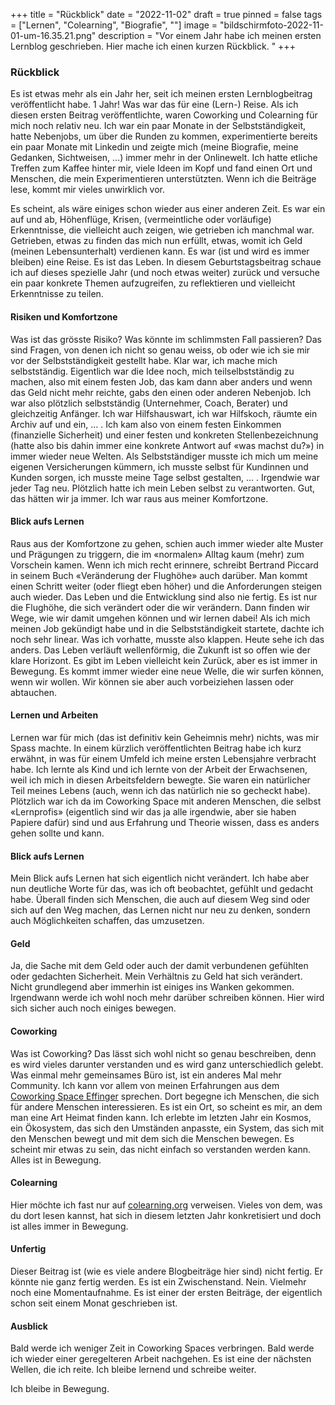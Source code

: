 +++
title = "Rückblick"
date = "2022-11-02"
draft = true
pinned = false
tags = ["Lernen", "Colearning", "Biografie", ""]
image = "bildschirmfoto-2022-11-01-um-16.35.21.png"
description = "Vor einem Jahr habe ich meinen ersten Lernblog geschrieben. Hier mache ich einen kurzen Rückblick. "
+++
### Rückblick

Es ist etwas mehr als ein Jahr her, seit ich meinen ersten Lernblogbeitrag veröffentlicht habe. 1 Jahr! Was war das für eine (Lern-) Reise. Als ich diesen ersten Beitrag veröffentlichte, waren Coworking und Colearning für mich noch relativ neu. Ich war ein paar Monate in der Selbstständigkeit, hatte Nebenjobs, um über die Runden zu kommen, experimentierte bereits ein paar Monate mit Linkedin und zeigte mich (meine Biografie, meine Gedanken, Sichtweisen, …) immer mehr in der Onlinewelt. Ich hatte etliche Treffen zum Kaffee hinter mir, viele Ideen im Kopf und fand einen Ort und Menschen, die mein Experimentieren unterstützten. Wenn ich die Beiträge lese, kommt mir vieles unwirklich vor.

Es scheint, als wäre einiges schon wieder aus einer anderen Zeit. Es war ein auf und ab, Höhenflüge, Krisen, (vermeintliche oder vorläufige) Erkenntnisse, die vielleicht auch zeigen, wie getrieben ich manchmal war. Getrieben, etwas zu finden das mich nun erfüllt, etwas, womit ich Geld (meinen Lebensunterhalt) verdienen kann. Es war (ist und wird es immer bleiben) eine Reise. Es ist das Leben. In diesem Geburtstagsbeitrag schaue ich auf dieses spezielle Jahr (und noch etwas weiter) zurück und versuche ein paar konkrete Themen aufzugreifen, zu reflektieren und vielleicht Erkenntnisse zu teilen.

#### Risiken und Komfortzone 

Was ist das grösste Risiko? Was könnte im schlimmsten Fall passieren? Das sind Fragen, von denen ich nicht so genau weiss, ob oder wie ich sie mir vor der Selbstständigkeit gestellt habe. Klar war, ich mache mich selbstständig. Eigentlich war die Idee noch, mich teilselbstständig zu machen, also mit einem festen Job, das kam dann aber anders und wenn das Geld nicht mehr reichte, gabs den einen oder anderen Nebenjob. Ich war also plötzlich selbstständig (Unternehmer, Coach, Berater) und gleichzeitig Anfänger. Ich war Hilfshauswart, ich war Hilfskoch, räumte ein Archiv auf und ein, … . Ich kam also von einem festen Einkommen (finanzielle Sicherheit) und einer festen und konkreten Stellenbezeichnung (hatte also bis dahin immer eine konkrete Antwort auf «was machst du?») in immer wieder neue Welten. Als Selbstständiger musste ich mich um meine eigenen Versicherungen kümmern, ich musste selbst für Kundinnen und Kunden sorgen, ich musste meine Tage selbst gestalten, … . Irgendwie war jeder Tag neu. Plötzlich hatte ich mein Leben selbst zu verantworten. Gut, das hätten wir ja immer. Ich war raus aus meiner Komfortzone.

#### Blick aufs Lernen

Raus aus der Komfortzone zu gehen, schien auch immer wieder alte Muster und Prägungen zu triggern, die im «normalen» Alltag kaum (mehr) zum Vorschein kamen. Wenn ich mich recht erinnere, schreibt Bertrand Piccard in seinem Buch «Veränderung der Flughöhe» auch darüber. Man kommt einen Schritt weiter (oder fliegt eben höher) und die Anforderungen steigen auch wieder. Das Leben und die Entwicklung sind also nie fertig. Es ist nur die Flughöhe, die sich verändert oder die wir verändern. Dann finden wir Wege, wie wir damit umgehen können und wir lernen dabei! Als ich mich meinen Job gekündigt habe und in die Selbstständigkeit startete, dachte ich noch sehr linear. Was ich vorhatte, musste also klappen. Heute sehe ich das anders. Das Leben verläuft wellenförmig, die Zukunft ist so offen wie der klare Horizont. Es gibt im Leben vielleicht kein Zurück, aber es ist immer in Bewegung. Es kommt immer wieder eine neue Welle, die wir surfen können, wenn wir wollen. Wir können sie aber auch vorbeiziehen lassen oder abtauchen.

#### Lernen und Arbeiten

Lernen war für mich (das ist definitiv kein Geheimnis mehr) nichts, was mir Spass machte. In einem kürzlich veröffentlichten Beitrag habe ich kurz erwähnt, in was für einem Umfeld ich meine ersten Lebensjahre verbracht habe. Ich lernte als Kind und ich lernte von der Arbeit der Erwachsenen, weil ich mich in diesen Arbeitsfeldern bewegte. Sie waren ein natürlicher Teil meines Lebens (auch, wenn ich das natürlich nie so gecheckt habe). Plötzlich war ich da im Coworking Space mit anderen Menschen, die selbst «Lernprofis» (eigentlich sind wir das ja alle irgendwie, aber sie haben Papiere dafür) sind und aus Erfahrung und Theorie wissen, dass es anders gehen sollte und kann.

#### Blick aufs Lernen 

Mein Blick aufs Lernen hat sich eigentlich nicht verändert. Ich habe aber nun deutliche Worte für das, was ich oft beobachtet, gefühlt und gedacht habe. Überall finden sich Menschen, die auch auf diesem Weg sind oder sich auf den Weg machen, das Lernen nicht nur neu zu denken, sondern auch Möglichkeiten schaffen, das umzusetzen.  

#### Geld 

Ja, die Sache mit dem Geld oder auch der damit verbundenen gefühlten oder gedachten Sicherheit. Mein Verhältnis zu Geld hat sich verändert. Nicht grundlegend aber immerhin ist einiges ins Wanken gekommen. Irgendwann werde ich wohl noch mehr darüber schreiben können. Hier wird sich sicher auch noch einiges bewegen.  

#### Coworking 

Was ist Coworking? Das lässt sich wohl nicht so genau beschreiben, denn es wird vieles darunter verstanden und es wird ganz unterschiedlich gelebt. Was einmal mehr gemeinsames Büro ist, ist ein anderes Mal mehr Community. Ich kann vor allem von meinen Erfahrungen aus dem [Coworking Space Effinger](https://www.effinger.ch) sprechen. Dort begegne ich Menschen, die sich für andere Menschen interessieren. Es ist ein Ort, so scheint es mir, an dem man eine Art Heimat finden kann. Ich erlebte im letzten Jahr ein Kosmos, ein Ökosystem, das sich den Umständen anpasste, ein System, das sich mit den Menschen bewegt und mit dem sich die Menschen bewegen. Es scheint mir etwas zu sein, das nicht einfach so verstanden werden kann. Alles ist in Bewegung.

#### Colearning

Hier möchte ich fast nur auf [colearning.org](https://www.colearning.org) verweisen. Vieles von dem, was du dort lesen kannst, hat sich in diesem letzten Jahr konkretisiert und doch ist alles immer in Bewegung.

#### Unfertig

Dieser Beitrag ist (wie es viele andere Blogbeiträge hier sind) nicht fertig. Er könnte nie ganz fertig werden. Es ist ein Zwischenstand. Nein. Vielmehr noch eine Momentaufnahme. Es ist einer der ersten Beiträge, der eigentlich schon seit einem Monat geschrieben ist.

#### Ausblick

Bald werde ich weniger Zeit in Coworking Spaces verbringen. Bald werde ich wieder einer geregelteren Arbeit nachgehen. Es ist eine der nächsten Wellen, die ich reite. Ich bleibe lernend und schreibe weiter. 

Ich bleibe in Bewegung.